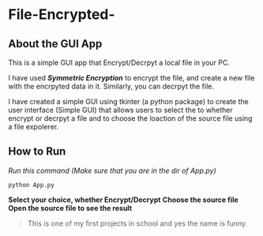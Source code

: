 # File-Encrypted-

## About the GUI App
This is a simple GUI app that Encrypt/Decrpyt a local file in your PC.

I have used ***Symmetric Encryption*** to encrypt the file, and create a new file with the encrpyted data in it. Similarly, you can decrpyt the file.

I have created a simple GUI using tkinter (a python package) to create the user interface (Simple GUI) that allows users to select the to whether encrypt or decrpyt a file and
to choose the loaction of the source file using a file expolerer.

## How to Run

*Run this command (Make sure that you are in the dir of App.py)*

```python App.py ```

**Select your choice, whether Encrypt/Decrypt**
**Choose the source file**
**Open the source file to see the result**

> This is one of my first projects in school and yes the name is funny.
